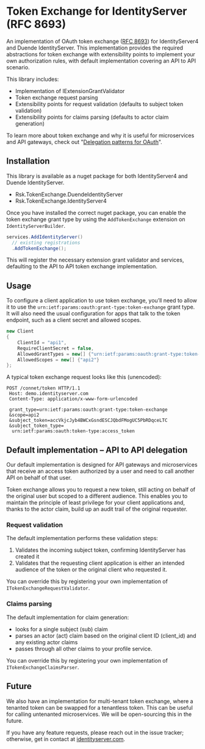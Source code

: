 # Token Exchange for IdentityServer (RFC 8693)

An implementation of OAuth token exchange ([RFC 8693](https://www.rfc-editor.org/rfc/rfc8693.html)) for IdentityServer4 and Duende IdentityServer. This implementation provides the required abstractions for token exchange with extensibility points to implement your own authorization rules, with default implementation covering an API to API scenario.

This library includes:

- Implementation of IExtensionGrantValidator
- Token exchange request parsing
- Extensibility points for request validation (defaults to subject token validation)
- Extensibility points for claims parsing (defaults to actor claim generation)

To learn more about token exchange and why it is useful for microservices and API gateways, check out "[Delegation patterns for OAuth](https://www.scottbrady91.com/OAuth/Delegation-Patterns-for-OAuth-20)".

## Installation

This library is available as a nuget package for both IdentityServer4 and Duende IdentityServer.

- Rsk.TokenExchange.DuendeIdentityServer
- Rsk.TokenExchange.IdentityServer4

Once you have installed the correct nuget package, you can enable the token exchange grant type by using the `AddTokenExchange` extension on `IdentityServerBuilder`.

```csharp
services.AddIdentityServer()
  // existing registrations
  .AddTokenExchange();
```

This will register the necessary extension grant validator and services, defaulting to the API to API token exchange implementation.

## Usage

To configure a client application to use token exchange, you’ll need to allow it to use the `urn:ietf:params:oauth:grant-type:token-exchange` grant type. It will also need the usual configuration for apps that talk to the token endpoint, such as a client secret and allowed scopes.

```csharp
new Client
{
    ClientId = "api1",
    RequireClientSecret = false,
    AllowedGrantTypes = new[] {"urn:ietf:params:oauth:grant-type:token-exchange"},
    AllowedScopes = new[] {"api2"}
};
```

A typical token exchange request looks like this (unencoded):

```HTTP
POST /connet/token HTTP/1.1
 Host: demo.identityserver.com
 Content-Type: application/x-www-form-urlencoded

 grant_type=urn:ietf:params:oauth:grant-type:token-exchange
 &scope=api2
 &subject_token=accVkjcJyb4BWCxGsndESCJQbdFMogUC5PbRDqceLTC
 &subject_token_type=
  urn:ietf:params:oauth:token-type:access_token
```

## Default implementation – API to API delegation

Our default implementation is designed for API gateways and microservices that receive an access token authorized by a user and need to call another API on behalf of that user.

Token exchange allows you to request a new token, still acting on behalf of the original user but scoped to a different audience. This enables you to maintain the principle of least privilege for your client applications and, thanks to the actor claim, build up an audit trail of the original requester.

### Request validation

The default implementation performs these validation steps:

1. Validates the incoming subject token, confirming IdentityServer has created it
2. Validates that the requesting client application is either an intended audience of the token or the original client who requested it.

You can override this by registering your own implementation of `ITokenExchangeRequestValidator`.

### Claims parsing

The default implementation for claim generation:

- looks for a single subject (sub) claim
- parses an actor (act) claim based on the original client ID (client_id) and any existing actor claims
- passes through all other claims to your profile service.

You can override this by registering your own implementation of `ITokenExchangeClaimsParser`.

## Future

We also have an implementation for multi-tenant token exchange, where a tenanted token can be swapped for a tenantless token. This can be useful for calling untenanted microservices. We will be open-sourcing this in the future.

If you have any feature requests, please reach out in the issue tracker; otherwise, get in contact at [identityserver.com](https://www.identityserver.com).

